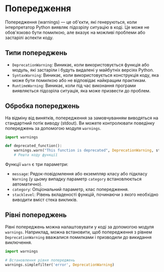 # Попередження

Попередження (warnings) — це об'єкти, які генеруються, коли інтерпретатор Python виявляє підозрілу ситуацію в коді. Це може не обов'язково бути помилкою, але вказує на можливі проблеми або застарілі аспекти коду.

## Типи попереджень

-   `DeprecationWarning`: Виникає, коли використовується функція або модуль, які застаріли і будуть видалені у майбутніх версіях Python.
-   `SyntaxWarning`: Виникає, коли використовується конструкція коду, яка може бути помилкою або не відповідає найкращим практикам.
-   `RuntimeWarning`: Виникає, коли під час виконання програми виявляється підозріла ситуація, яка може призвести до проблем.

## Обробка попереджень

На відміну від винятків, попередження за замовчуванням виводяться на стандартний потік виводу (stdout). Ви можете контролювати поведінку попереджень за допомогою модуля `warnings`.

```py
import warnings

def deprecated_function():
    warnings.warn("This function is deprecated", DeprecationWarning, stacklevel=2)
    # Решта коду функції
```

Функції `warn` є три параметри:

-   `message`: Рядок-повідомлення або екземпляр класу або підкласу `Warning` (у цьому випадку параметр `category` встановлюється автоматично).
-   `category`: Опціональний параметр, клас попередження.
-   `stacklevel`: Рівень вкладеності функцій, починаючи з якого необхідно виводити вміст стека викликів.

## Рівні попереджень

Рівні попереджень можна налаштовувати у коді за допомогою модуля `warnings`. Наприклад, можна встановити, щоб попередження з рівнем `DeprecationWarning` вважалися помилками і призводили до викидання виключення.

```py
import warnings

# Встановлення рівня попереджень
warnings.simplefilter('error', DeprecationWarning)
```

